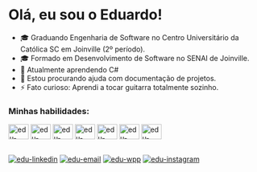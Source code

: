 # Olá, eu sou o Eduardo!

- 🎓 Graduando Engenharia de Software no Centro Universitário da Católica SC em Joinville (2º período).
- 🎓 Formado em Desenvolvimento de Software no SENAI de Joinville.
- 🌱 Atualmente aprendendo C#
- 🤔 Estou procurando ajuda com documentação de projetos.
- ⚡ Fato curioso: Aprendi a tocar guitarra totalmente sozinho.

### Minhas habilidades: 
<div style="display: inline-block">
  <a>
    <img align="center" alt="edu-nodejs" height="30" width="40" src="https://cdn.jsdelivr.net/gh/devicons/devicon/icons/nodejs/nodejs-original.svg" />
    <img align="center" alt="edu-mysql" height="30" width="40" src="https://cdn.jsdelivr.net/gh/devicons/devicon/icons/mysql/mysql-original.svg" />
    <img align="center" alt="edu-javascript" height="30" width="40" src="https://cdn.jsdelivr.net/gh/devicons/devicon/icons/javascript/javascript-original.svg" />
    <img align="center" alt="edu-html" height="30" width="40" src="https://cdn.jsdelivr.net/gh/devicons/devicon/icons/html5/html5-original.svg" />
    <img align="center" alt="edu-csharp" height="30" width="40" src="https://cdn.jsdelivr.net/gh/devicons/devicon/icons/csharp/csharp-original.svg" />
    <img align="center" alt="edu-php" height="30" width="40" src="https://cdn.jsdelivr.net/gh/devicons/devicon/icons/php/php-plain.svg" />    
    <img align="center" alt="edu-java" height="30" width="40" src="https://cdn.jsdelivr.net/gh/devicons/devicon/icons/java/java-original.svg" />
  </a>    
</div>

##


<div style="display: inline-block">
  <a href="https://www.linkedin.com/in/eduardo-de-paula-ribeiro/" target="_blank"><img align="center" alt="edu-linkedin" src="https://img.shields.io/badge/LinkedIn-0077B5?style=for-the-badge&logo=linkedin&logoColor=white" target="_blank"/></a>
  <a href="mailto:edu_ribeiro00@hotmail.com" target="_blank"><img align="center" alt="edu-email" src="https://img.shields.io/badge/Gmail-D14836?style=for-the-badge&logo=gmail&logoColor=white" target="_blank"/></a>
  <a href="https://wa.me/5547996988610?text=Olá%20Eduardo!" target="_blank"><img align="center" alt="edu-wpp" src="https://img.shields.io/badge/WhatsApp-25D366?style=for-the-badge&logo=whatsapp&logoColor=white" target="_blank"/></a>
  <a href="https://www.instagram.com/kizuedu/" target="_blank"><img align="center" alt="edu-instagram" src="https://img.shields.io/badge/Instagram-E4405F?style=for-the-badge&logo=instagram&logoColor=white" target="_blank"/></a>
</div>
